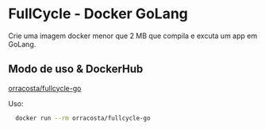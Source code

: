 # FullCycle - Docker GoLang

Crie uma imagem docker menor que 2 MB que compila e excuta um app em GoLang.

## Modo de uso & DockerHub

[orracosta/fullcycle-go](https://hub.docker.com/r/orracosta/fullcycle-go)

Uso:

```bash
  docker run --rm orracosta/fullcycle-go
```
